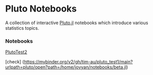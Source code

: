 # Pluto Notebooks

A collection of interactive [Pluto.jl](https://github.com/fonsp/Pluto.jl) notebooks which introduce various statistics topics.

### Notebooks

[PlutoTest2](https://mybinder.org/v2/gh/tim-au/pluto_test1/main?urlpath=pluto/open?path=/home/jovyan/notebooks/pluto_test2.jl)

[check] (https://mybinder.org/v2/gh/tim-au/pluto_test1/main?urlpath=pluto/open?path=/home/jovyan/notebooks/beta.jl)
